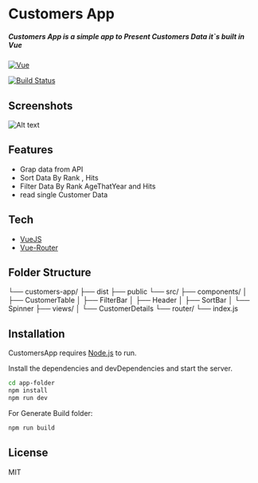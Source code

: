 # Customers App 
##### Customers App is a simple app to Present Customers Data it`s built in Vue 


[![Vue](https://avatars.githubusercontent.com/u/6128107?s=200&v=4)](https://ibb.co/3fW2RyQ)

[![Build Status](https://travis-ci.org/joemccann/dillinger.svg?branch=master)](https://travis-ci.org/joemccann/dillinger)

## Screenshots
![Alt text](https://i.ibb.co/D4qCQSq/2022-12-04-20-20.png "Home Page")

## Features
- Grap data from API 
- Sort Data By Rank , Hits
- Filter Data By Rank AgeThatYear and Hits
- read single Customer Data  
 
## Tech

- [VueJS](https://vuejs.org/)
- [Vue-Router](https://router.vuejs.org/)

## Folder Structure 

└── customers-app/
    ├── dist
    ├── public
    └── src/
        ├── components/
        │   ├── CustomerTable
        │   ├── FilterBar
        │   ├── Header
        │   ├── SortBar
        │   └── Spinner
        ├── views/
        │   └── CustomerDetails
        └── router/
            └── index.js

## Installation

CustomersApp requires [Node.js](https://nodejs.org/) to run.

Install the dependencies and devDependencies and start the server.

```sh
cd app-folder
npm install
npm run dev
```

For Generate Build folder:

```sh
npm run build 
```

## License

MIT
